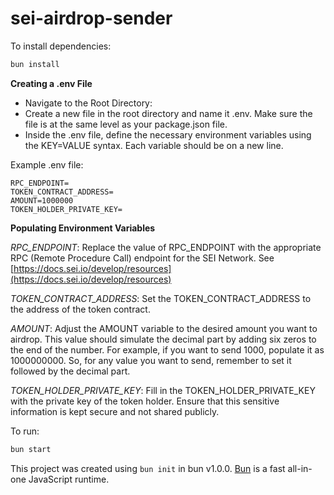 # sei-airdrop-sender

To install dependencies:

```bash
bun install
```

**Creating a .env File**

- Navigate to the Root Directory:
- Create a new file in the root directory and name it .env. Make sure the file is at the same level as your package.json file.
- Inside the .env file, define the necessary environment variables using the KEY=VALUE syntax. Each variable should be on a new line.

Example .env file:

```
RPC_ENDPOINT=
TOKEN_CONTRACT_ADDRESS=
AMOUNT=1000000
TOKEN_HOLDER_PRIVATE_KEY=
```

**Populating Environment Variables**

_RPC_ENDPOINT_:
Replace the value of RPC_ENDPOINT with the appropriate RPC (Remote Procedure Call) endpoint for the SEI Network. See [https://docs.sei.io/develop/resources](https://docs.sei.io/develop/resources)

_TOKEN_CONTRACT_ADDRESS_:
Set the TOKEN_CONTRACT_ADDRESS to the address of the token contract.

_AMOUNT_:
Adjust the AMOUNT variable to the desired amount you want to airdrop. This value should simulate the decimal part by adding six zeros to the end of the number. For example, if you want to send 1000, populate it as 1000000000. So, for any value you want to send, remember to set it followed by the decimal part.

_TOKEN_HOLDER_PRIVATE_KEY_:
Fill in the TOKEN_HOLDER_PRIVATE_KEY with the private key of the token holder. Ensure that this sensitive information is kept secure and not shared publicly.

To run:

```bash
bun start
```

This project was created using `bun init` in bun v1.0.0. [Bun](https://bun.sh) is a fast all-in-one JavaScript runtime.
